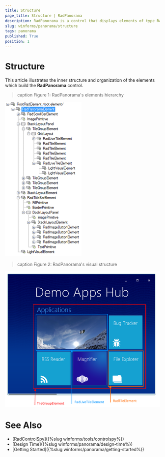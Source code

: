 ```yaml
---
title: Structure
page_title: Structure | RadPanorama
description: RadPanorama is a control that displays elements of type RadTileElement in a mosaic manner.
slug: winforms/panorama/structure
tags: panorama
published: True
position: 1 
---
```


# Structure

This article illustrates the inner structure and organization of the elements which build the **RadPanorama** control.

>caption Figure 1: RadPanorama's elements hierarchy

![panorama-structure 001](images/panorama-structure001.png)

>caption Figure 2: RadPanorama's visual structure

![panorama-structure 002](images/panorama-structure002.png)
 
# See Also

* [RadControlSpy]({%slug winforms/tools/controlspy%})
* [Design Time]({%slug winforms/panorama/design-time%})	
* [Getting Started]({%slug winforms/panorama/getting-started%})	
